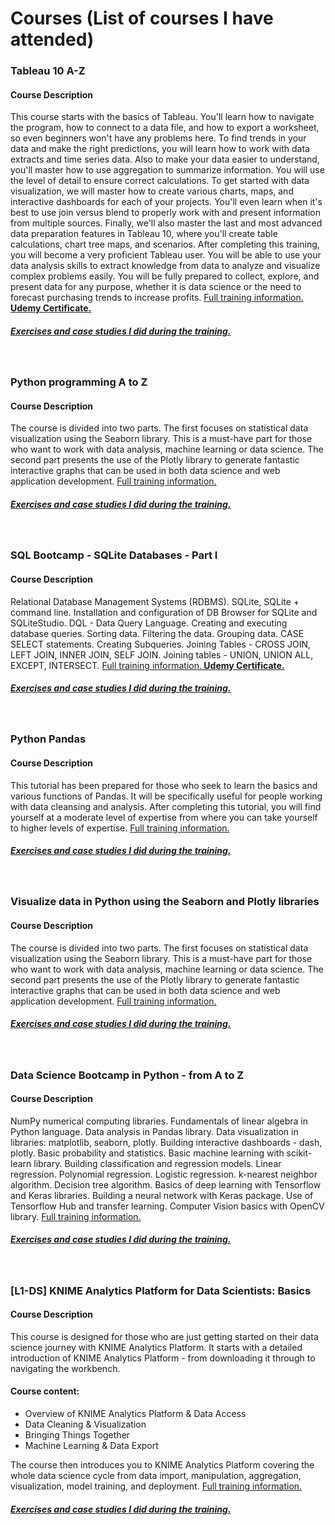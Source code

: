 # Courses (List of courses I have attended)

### Tableau 10 A-Z
#### Course Description
This course starts with the basics of Tableau. You'll learn how to navigate the program, how to connect to a data file, and how to export a worksheet, so even beginners won't have any problems here. To find trends in your data and make the right predictions, you will learn how to work with data extracts and time series data. Also to make your data easier to understand, you'll master how to use aggregation to summarize information. You will use the level of detail to ensure correct calculations. To get started with data visualization, we will master how to create various charts, maps, and interactive dashboards for each of your projects. You'll even learn when it's best to use join versus blend to properly work with and present information from multiple sources. Finally, we'll also master the last and most advanced data preparation features in Tableau 10, where you'll create table calculations, chart tree maps, and scenarios. After completing this training, you will become a very proficient Tableau user. You will be able to use your data analysis skills to extract knowledge from data to analyze and visualize complex problems easily. You will be fully prepared to collect, explore, and present data for any purpose, whether it is data science or the need to forecast purchasing trends to increase profits. [Full training information.](https://www.udemy.com/course/wizualizacje-danych-python/)**[ Udemy Certificate.](https://www.udemy.com/certificate/UC-afaa8ff3-ba2e-41fa-b32d-02288ff79a25/)**
&nbsp;
##### [Exercises and case studies I did during the training.](https://public.tableau.com/app/profile/kirill.eremenko)


&nbsp;
&nbsp;

### Python programming A to Z
#### Course Description
The course is divided into two parts. The first focuses on statistical data visualization using the Seaborn library. This is a must-have part for those who want to work with data analysis, machine learning or data science. The second part presents the use of the Plotly library to generate fantastic interactive graphs that can be used in both data science and web application development. [Full training information.](https://www.udemy.com/course/programowanie-w-jezyku-python/)
&nbsp;
##### [Exercises and case studies I did during the training.](https://github.com/krakowiakpawel9/python_kurs)


&nbsp;
&nbsp;

### SQL Bootcamp - SQLite Databases - Part I
#### Course Description
Relational Database Management Systems (RDBMS). SQLite, SQLite + command line. Installation and configuration of DB Browser for SQLite and SQLiteStudio. DQL - Data Query Language. Creating and executing database queries. Sorting data. Filtering the data. Grouping data. CASE SELECT statements. Creating Subqueries. Joining Tables - CROSS JOIN, LEFT JOIN, INNER JOIN, SELF JOIN. Joining tables - UNION, UNION ALL, EXCEPT, INTERSECT. [Full training information.](https://www.udemy.com/course/sql-bootcamp-bazy-danych-sqlite/)**[ Udemy Certificate.](https://www.udemy.com/certificate/UC-ba4d3756-0e8b-4820-bfab-7bc4979764f6/)**
&nbsp;
##### [Exercises and case studies I did during the training.](https://github.com/MarcusMKappa/courses/tree/main/SQL%20Bootcamp%20-%20Bazy%20danych%20SQLite%20-%20Part%20I)


&nbsp;
&nbsp;

### Python Pandas
#### Course Description
This tutorial has been prepared for those who seek to learn the basics and various functions of Pandas. It will be specifically useful for people working with data cleansing and analysis. After completing this tutorial, you will find yourself at a moderate level of expertise from where you can take yourself to higher levels of expertise. [Full training information.](https://www.tutorialspoint.com/python_pandas/index.htm)
&nbsp;
##### [Exercises and case studies I did during the training.](https://github.com/MarcusMKappa/courses/tree/main/Python%20Pandas)


&nbsp;
&nbsp;

### Visualize data in Python using the Seaborn and Plotly libraries
#### Course Description
The course is divided into two parts. The first focuses on statistical data visualization using the Seaborn library. This is a must-have part for those who want to work with data analysis, machine learning or data science. The second part presents the use of the Plotly library to generate fantastic interactive graphs that can be used in both data science and web application development. [Full training information.](https://www.udemy.com/course/wizualizacje-danych-python/)
&nbsp;
##### [Exercises and case studies I did during the training.](https://github.com/MarcusMKappa/courses/tree/main/Visualize%20data%20in%20Python%20using%20the%20Seaborn%20and%20Plotly%20libraries)


&nbsp;
&nbsp;

### Data Science Bootcamp in Python - from A to Z
#### Course Description
NumPy numerical computing libraries. Fundamentals of linear algebra in Python language. Data analysis in Pandas library. Data visualization in libraries: matplotlib, seaborn, plotly. Building interactive dashboards - dash, plotly. Basic probability and statistics. Basic machine learning with scikit-learn library. Building classification and regression models. Linear regression. Polynomial regression. Logistic regression. k-nearest neighbor algorithm. Decision tree algorithm. Basics of deep learning with Tensorflow and Keras libraries. Building a neural network with Keras package. Use of Tensorflow Hub and transfer learning. Computer Vision basics with OpenCV library. [Full training information.](https://www.udemy.com/course/data-science-bootcamp-python/)
&nbsp;
##### [Exercises and case studies I did during the training.](https://github.com/MarcusMKappa/courses/tree/main/Data%20Science%20Bootcamp%20in%20Python%20-%20from%20A%20to%20Z)


&nbsp;
&nbsp;

### [L1-DS] KNIME Analytics Platform for Data Scientists: Basics
#### Course Description
This course is designed for those who are just getting started on their data science journey with KNIME Analytics Platform. It starts with a detailed introduction of KNIME Analytics Platform - from downloading it through to navigating the workbench. 

#### Course content:
- Overview of KNIME Analytics Platform & Data Access
- Data Cleaning & Visualization
- Bringing Things Together
- Machine Learning & Data Export

The course then introduces you to KNIME Analytics Platform covering the whole data science cycle from data import, manipulation, aggregation, visualization, model training, and deployment. [Full training information.](https://www.knime.com/knime-self-paced-courses)
&nbsp;
##### [Exercises and case studies I did during the training.](https://hub.knime.com/knime/spaces/Education/latest/Self-Paced%20Courses/L1-DS%20KNIME%20Analytics%20Platform%20for%20Data%20Scientists%20-%20Basics/Solutions~6Mw2fuXbMWe6hP5p/)


&nbsp;
&nbsp;
